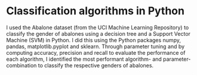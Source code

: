 # Classification algorithms in Python

I used the Abalone dataset (from the UCI Machine Learning Repository) to classify the gender of abalones using a decision tree and a Support Vector Machine (SVM) in Python. I did this using the Python packages numpy, pandas, matplotlib.pyplot and sklearn. Through parameter tuning and by computing accuracy, precision and recall to evaluate the performance of each algorithm, I identified the most performant algorithm- and parameter- combination to classify the respective genders of abalones.
